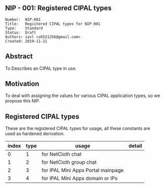 ## NIP - 001: Registered CIPAL types

```
Number:  NIP-001
Title:   Registered CIPAL types for NIP-001
Type:    Standard
Status:  Draft
Authors: iavl <z6521256@gmail.com>
Created: 2019-11-21
```

## Abstract

To Describes an CIPAL type in use.

## Motivation

To deal with assigning the values for various
CIPAL application types, so we propose this NIP.

## Registered CIPAL types

These are the registered CIPAL types for usage, all these constants are used as hardened derivation.

index | type | usage | detail
------------|------------|------------|------------
0 | 1 | for NetCloth chat| 
1 | 2 | for NetCloth group chat|
2 | 3 | for IPAL Mini Apps Portal mainpage |
3 | 4 | for IPAL Mini Apps domain or IPs |
